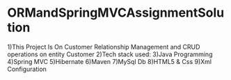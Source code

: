 # ORMandSpringMVCAssignmentSolution
1)This Project Is On Customer Relationship Management and CRUD operations on entity Customer 2)Tech stack used: 3)Java Programming 4)Spring MVC 5)Hibernate 6)Maven 7)MySql Db 8)HTML5 &amp; Css 9)Xml Configuration
